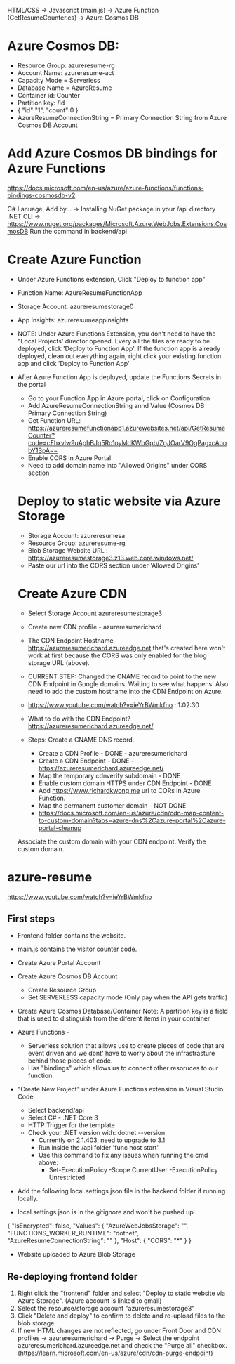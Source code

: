 HTML/CSS -> Javascript (main.js) -> Azure Function (GetResumeCounter.cs) -> Azure Cosmos DB

# Azure Cosmos DB:
- Resource Group: azureresume-rg
- Account Name: azureresume-act
- Capacity Mode = Serverless
- Database Name = AzureResume
- Container id: Counter
- Partition key: /id
- {
  "id":"1",
  "count":0
}
- AzureResumeConnectionString = Primary Connection String from Azure Cosmos DB Account


# Add Azure Cosmos DB bindings for Azure Functions
https://docs.microsoft.com/en-us/azure/azure-functions/functions-bindings-cosmosdb-v2

C# Lanuage, Add by... -> Installing NuGet package in your /api directory
.NET CLI -> https://www.nuget.org/packages/Microsoft.Azure.WebJobs.Extensions.CosmosDB
Run the command in backend/api

# Create Azure Function
- Under Azure Functions extension, Click "Deploy to function app"
- Function Name: AzureResumeFunctionApp
- Storage Account: azureresumestorage0
- App Insights: azureresumeappinsights
- NOTE: Under Azure Functions Extension, you don't need to have the "Local Projects' director opened. Every all the files are ready to be deployed, click 'Deploy to Function App'. If the function app is already deployed, clean out everything again, right click your existing function app and click 'Deploy to Function App'
- After Azure Function App is deployed, update the Functions Secrets in the portal
  - Go to your Function App in Azure portal, click on Configuration
  - Add AzureResumeConnectionString annd Value (Cosmos DB Primary Connection String)
  - Get Function URL: https://azureresumefunctionapp1.azurewebsites.net/api/GetResumeCounter?code=cFhxvlw9uAphBJq5Ro1oyMdKWbGpb/ZgJOarV9OgPagxcAoobY1SpA==
  - Enable CORS in Azure Portal
  - Need to add domain name into "Allowed Origins" under CORS section

  # Deploy to static website via Azure Storage
  - Storage Account: azureresumesa
  - Resource Group: azureresume-rg
  - Blob Storage Website URL : https://azureresumestorage3.z13.web.core.windows.net/
  - Paste our url into the CORS section under 'Allowed Origins'

  # Create Azure CDN
  - Select Storage Account azureresumestorage3
  - Create new CDN profile - azureresumerichard
  - The CDN Endpoint Hostname https://azureresumerichard.azureedge.net that's created here won't work at first because the CORS was only enabled for the blog storage URL (above).
  - CURRENT STEP: Changed the CNAME record to point to the new CDN Endpoint in Google domains. Waiting to see what happens. Also need to add the custom hostname into the CDN Endpoint on Azure.
  - https://www.youtube.com/watch?v=ieYrBWmkfno : 1:02:30

  - What to do with the CDN Endpoint? https://azureresumerichard.azureedge.net/

  - Steps:
  Create a CNAME DNS record.
    - Create a CDN Profile - DONE - azureresumerichard
    - Create a CDN Endpoint - DONE -  https://azureresumerichard.azureedge.net/
    - Map the temporary cdnverify subdomain - DONE
    - Enable custom domain HTTPS under CDN Endpoint - DONE
    - Add https://www.richardkwong.me url to CORs in Azure Function.
    - Map the permanent customer domain - NOT DONE
    - https://docs.microsoft.com/en-us/azure/cdn/cdn-map-content-to-custom-domain?tabs=azure-dns%2Cazure-portal%2Cazure-portal-cleanup

  Associate the custom domain with your CDN endpoint.
  Verify the custom domain.



# azure-resume
https://www.youtube.com/watch?v=ieYrBWmkfno

## First steps

- Frontend folder contains the website.
- main.js contains the visitor counter code.

- Create Azure Portal Account
- Create Azure Cosmos DB Account
    - Create Resource Group
    - Set SERVERLESS capacity mode (Only pay when the API gets traffic)
- Create Azure Cosmos Database/Container
    Note: A partition key is a field that is used to distinguish from the diferent items in your container

- Azure Functions - 
    - Serverless solution that allows use to create pieces of code that are event driven and we dont' have to worry about the infrastrasture behind those pieces of code.
    - Has "bindings" which allows us to connect other resoruces to our function.

- "Create New Project" under Azure Functions extension in Visual Studio Code
    - Select backend/api
    - Select C# - .NET Core 3
    - HTTP Trigger for the template
    - Check your .NET version with: dotnet --version
        - Currently on 2.1.403, need to upgrade to 3.1
        - Run inside the /api folder 'func host start'
        - Use this command to fix any issues when running the cmd above:
            - Set-ExecutionPolicy -Scope CurrentUser -ExecutionPolicy Unrestricted


- Add the following local.settings.json file in the backend folder if running locally.
- local.settings.json is in the gitignore and won't be pushed up

{
    "IsEncrypted": false,
    "Values": {
      "AzureWebJobsStorage": "",
      "FUNCTIONS_WORKER_RUNTIME": "dotnet",
      "AzureResumeConnectionString": ""
    },
    "Host": 
    {
      "CORS": "*"
    }
  }

  - Website uploaded to Azure Blob Storage
 
 ## Re-deploying frontend folder
 1. Right click the "frontend" folder and select "Deploy to static website via Azure Storage". (Azure account is linked to gmail)
 2. Select the resource/storage account "azureresumestorage3"
 3. Click "Delete and deploy" to confirm to delete and re-upload files to the blob storage.
 4. If new HTML changes are not reflected, go under Front Door and CDN profiles -> azureresumerichard -> Purge -> Select the endpoint azureresumerichard.azureedge.net and check the "Purge all" checkbox. (https://learn.microsoft.com/en-us/azure/cdn/cdn-purge-endpoint)